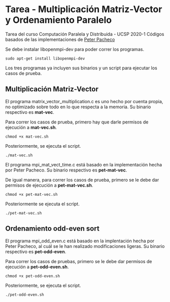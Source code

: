 # Tarea - Multiplicación Matriz-Vector y Ordenamiento Paralelo

Tarea del curso Computación Paralela y Distribuida - UCSP 2020-1
Códigos basados de las implementaciones de [Peter Pacheco](http://cs.usfca.edu/~peter/ipp/)

Se debe instalar libopenmpi-dev para poder correr los programas.

```
sudo apt-get install libopenmpi-dev
```

Los tres programas ya incluyen sus binarios y un script para ejecutar los casos de prueba.

## Multiplicación Matriz-Vector

El programa matrix\_vector\_multiplication.c es uno hecho por cuenta propia, no optimizado sobre todo en lo que respecta a la memoria. Su binario respectivo es **mat-vec**.

Para correr los casos de prueba, primero hay que darle permisos de ejecución a **mat-vec.sh**.

```
chmod +x mat-vec.sh
```

Posteriormente, se ejecuta el script.

```
./mat-vec.sh
```

El programa mpi\_mat\_vect\_time.c está basado en la implementación hecha por Peter Pacheco. Su binario respectivo es **pet-mat-vec**.

De igual manera, para correr los casos de prueba, primero se le debe dar permisos de ejecución a **pet-mat-vec.sh**.

```
chmod +x pet-mat-vec.sh
```

Posteriormente se ejecuta el script.

```
./pet-mat-vec.sh
```

## Ordenamiento odd-even sort

El programa mpi\_odd\_even.c está basado en la implentación hecha por Peter Pacheco, al cuál se le han realizado modificaciones ligeras. Su binario respectivo es **pet-odd-even**.

Para correr los casos de pruebas, primero se le debe dar permisos de ejecución a **pet-odd-even.sh**.

```
chmod +x pet-odd-even.sh
```

Posteriormente, se ejecuta el script.

```
./pet-odd-even.sh
```

